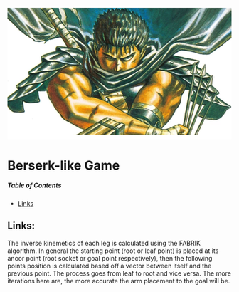  <p float="left">
  <img src="https://raw.githubusercontent.com/liviusgrosu/berserk-like-game/main/Other%20Resources/Images/Repo_Header.PNG?token=AAM4WUIXKRNUH35W2EU5YZ3BEQYZU" >
 </p>

# Berserk-like Game

##### Table of Contents  
* [Links](#links)
## Links:

The inverse kinemetics of each leg is calculated using the FABRIK algorithm. In general the starting point (root or leaf point) is placed
at its ancor point (root socket or goal point respectively), then the following points position is calculated based off a vector between itself and 
the previous point. The process goes from leaf to root and vice versa. The more iterations here are, the more accurate the arm placement to the
goal will be.

